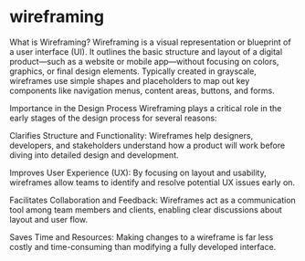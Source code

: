 # wireframing
What is Wireframing?
Wireframing is a visual representation or blueprint of a user interface (UI). It outlines the basic structure and layout of a digital product—such as a website or mobile app—without focusing on colors, graphics, or final design elements. Typically created in grayscale, wireframes use simple shapes and placeholders to map out key components like navigation menus, content areas, buttons, and forms.

Importance in the Design Process
Wireframing plays a critical role in the early stages of the design process for several reasons:

Clarifies Structure and Functionality: Wireframes help designers, developers, and stakeholders understand how a product will work before diving into detailed design and development.

Improves User Experience (UX): By focusing on layout and usability, wireframes allow teams to identify and resolve potential UX issues early on.

Facilitates Collaboration and Feedback: Wireframes act as a communication tool among team members and clients, enabling clear discussions about layout and user flow.

Saves Time and Resources: Making changes to a wireframe is far less costly and time-consuming than modifying a fully developed interface.
